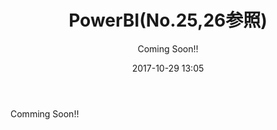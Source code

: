 ﻿---
title: PowerBI(No.25,26参照)
description: "PowerBI(No.25,26参照)"
date: 2017-10-29 13:05
sessionlevel: 50
author: "Coming Soon!!"
category: sessions
---
Comming Soon!!

